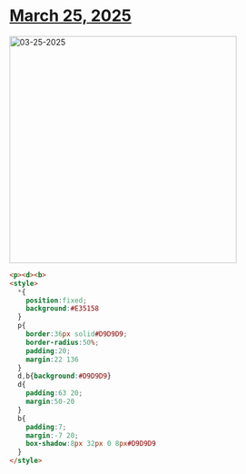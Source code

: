 # [March 25, 2025](https://cssbattle.dev/play/gimOK0Bryv0smBzCHUHy)

<img src="https://firebasestorage.googleapis.com/v0/b/cssbattleapp.appspot.com/o/user%2Fe6YbeBahWNPT7VpE2rE2p85byxa2%2Ftargets%2Ftarget_OBoVsFt@2x.png?alt=media" width="400" alt="03-25-2025" />

```html
<p><d><b>
<style>
  *{
    position:fixed;
    background:#E35158
  }
  p{
    border:36px solid#D9D9D9;
    border-radius:50%;
    padding:20;
    margin:22 136
  }
  d,b{background:#D9D9D9}
  d{
    padding:63 20;
    margin:50-20
  }
  b{
    padding:7;
    margin:-7 20;
    box-shadow:8px 32px 0 8px#D9D9D9
  }
</style>
```
